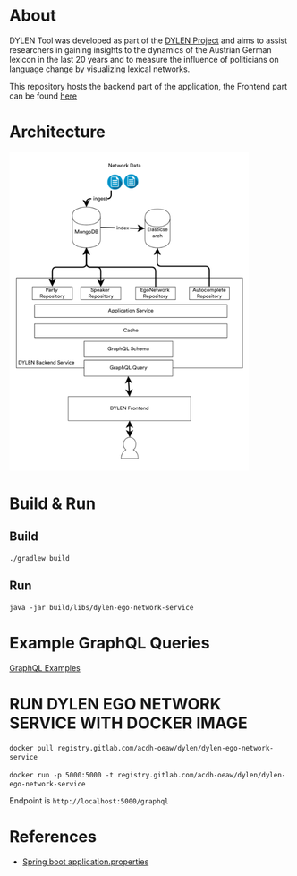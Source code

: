 # About

DYLEN Tool was developed as part of the [DYLEN Project](https://dylen.acdh.oeaw.ac.at/) and aims to assist researchers
in gaining insights to the dynamics of the Austrian German lexicon in the last 20 years and to measure the influence of
politicians on language change by visualizing lexical networks.

This repository hosts the backend part of the application, the Frontend part can be found [here](https://github.com/acdh-oeaw/dylen-tool)

# Architecture
![DYLEN Tool Architecture](img/dylen-architecture.png)

# Build & Run 
## Build
    ./gradlew build
## Run
    java -jar build/libs/dylen-ego-network-service

# Example GraphQL Queries

[GraphQL Examples](https://gitlab.com/acdh-oeaw/dylen/dylen-ego-network-service/-/tree/master/src/test/resources)

# RUN DYLEN EGO NETWORK SERVICE WITH DOCKER IMAGE

    docker pull registry.gitlab.com/acdh-oeaw/dylen/dylen-ego-network-service

    docker run -p 5000:5000 -t registry.gitlab.com/acdh-oeaw/dylen/dylen-ego-network-service

Endpoint is <code>http://localhost:5000/graphql</code>

# References
* [Spring boot application.properties](https://docs.spring.io/spring-boot/docs/current/reference/html/application-properties.html#application-properties.data)
